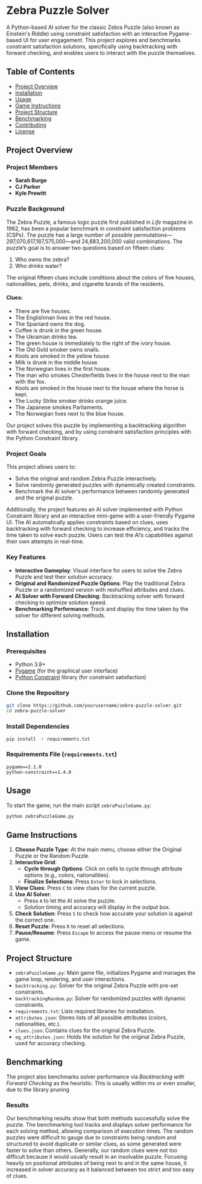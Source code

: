 # Zebra Puzzle Solver

A Python-based AI solver for the classic Zebra Puzzle (also known as Einstein's Riddle) using constraint satisfaction with an interactive Pygame-based UI for user engagement. This project explores and benchmarks constraint satisfaction solutions, specifically using backtracking with forward checking, and enables users to interact with the puzzle themselves.

## Table of Contents

- [Project Overview](#project-overview)
- [Installation](#installation)
- [Usage](#usage)
- [Game Instructions](#game-instructions)
- [Project Structure](#project-structure)
- [Benchmarking](#benchmarking)
- [Contributing](#contributing)
- [License](#license)

## Project Overview

### Project Members
- **Sarah Burge**
- **CJ Parker**
- **Kyle Prewitt**

### Puzzle Background

The Zebra Puzzle, a famous logic puzzle first published in *Life* magazine in 1962, has been a popular benchmark in constraint satisfaction problems (CSPs). The puzzle has a large number of possible permutations—297,070,617,187,575,000—and 24,883,200,000 valid combinations. The puzzle’s goal is to answer two questions based on fifteen clues:

1. Who owns the zebra?
2. Who drinks water?

The original fifteen clues include conditions about the colors of five houses, nationalities, pets, drinks, and cigarette brands of the residents. 
#### Clues:
- There are five houses.
- The Englishman lives in the red house.
- The Spaniard owns the dog.
- Coffee is drunk in the green house.
- The Ukrainian drinks tea.
- The green house is immediately to the right of the ivory house.
- The Old Gold smoker owns snails.
- Kools are smoked in the yellow house.
- Milk is drunk in the middle house.
- The Norwegian lives in the first house.
- The man who smokes Chesterfields lives in the house next to the man with the fox.
- Kools are smoked in the house next to the house where the horse is kept.
- The Lucky Strike smoker drinks orange juice.
- The Japanese smokes Parliaments.
- The Norwegian lives next to the blue house.

Our project solves this puzzle by implementing a backtracking algorithm with forward checking, and by using constraint satisfaction principles with the Python Constraint library.

### Project Goals

This project allows users to:
- Solve the original and random Zebra Puzzle interactively.
- Solve randomly generated puzzles with dynamically created constraints.
- Benchmark the AI solver's performance between randomly generated and the original puzzle.

Additionally, the project features an AI solver implemented with Python Constraint library and an interactive mini-game with a user-friendly Pygame UI. The AI automatically applies constraints based on clues, uses backtracking with forward checking to increase efficiency, and tracks the time taken to solve each puzzle. Users can test the AI’s capabilities against their own attempts in real-time.

### Key Features

- **Interactive Gameplay**: Visual interface for users to solve the Zebra Puzzle and test their solution accuracy.
- **Original and Randomized Puzzle Options**: Play the traditional Zebra Puzzle or a randomized version with reshuffled attributes and clues.
- **AI Solver with Forward Checking**: Backtracking solver with forward checking to optimize solution speed.
- **Benchmarking Performance**: Track and display the time taken by the solver for different solving methods.

## Installation

### Prerequisites

- Python 3.8+
- [Pygame](https://www.pygame.org/news) (for the graphical user interface)
- [Python Constraint](https://pypi.org/project/python-constraint/) library (for constraint satisfaction)

### Clone the Repository

```bash
git clone https://github.com/yourusername/zebra-puzzle-solver.git
cd zebra-puzzle-solver
```

### Install Dependencies

```bash
pip install -r requirements.txt
```

### Requirements File (`requirements.txt`)

```
pygame==2.1.0
python-constraint==1.4.0
```

## Usage

To start the game, run the main script `zebraPuzzleGame.py`:

```bash
python zebraPuzzleGame.py
```

## Game Instructions

1. **Choose Puzzle Type**: At the main menu, choose either the Original Puzzle or the Random Puzzle.
2. **Interactive Grid**:
   - **Cycle through Options**: Click on cells to cycle through attribute options (e.g., colors, nationalities).
   - **Finalize Selections**: Press `Enter` to lock in selections.
3. **View Clues**: Press `C` to view clues for the current puzzle.
4. **Use AI Solver**:
   - Press `A` to let the AI solve the puzzle.
   - Solution timing and accuracy will display in the output box.
5. **Check Solution**: Press `S` to check how accurate your solution is against the correct one.
6. **Reset Puzzle**: Press `R` to reset all selections.
7. **Pause/Resume**: Press `Escape` to access the pause menu or resume the game.

## Project Structure

- `zebraPuzzleGame.py`: Main game file, initializes Pygame and manages the game loop, rendering, and user interactions.
- `backtracking.py`: Solver for the original Zebra Puzzle with pre-set constraints.
- `backtrackingRandom.py`: Solver for randomized puzzles with dynamic constraints.
- `requirements.txt`: Lists required libraries for installation.
- `attributes.json`: Stores lists of all possible attributes (colors, nationalities, etc.).
- `clues.json`: Contains clues for the original Zebra Puzzle.
- `og_attributes.json`: Holds the solution for the original Zebra Puzzle, used for accuracy checking.

## Benchmarking

The project also benchmarks solver performance via *Backtracking with Forward Checking* as the heuristic. This is usually within ms or even smaller, due to the library pruning

### Results

Our benchmarking results show that both methods successfully solve the puzzle. The benchmarking tool tracks and displays solver performance for each solving method, allowing comparison of execution times. The random puzzles were difficult to gauge due to constraints being random and structured to avoid duplicate or similar clues, as some generated were faster to solve than others. Generally, our random clues were not too difficult because it would usually result in an insolvable puzzle. Focusing heavily on positional attributes of being next to and in the same house, it increased in solver accuracy as it balanced between too strict and too easy of clues. 








